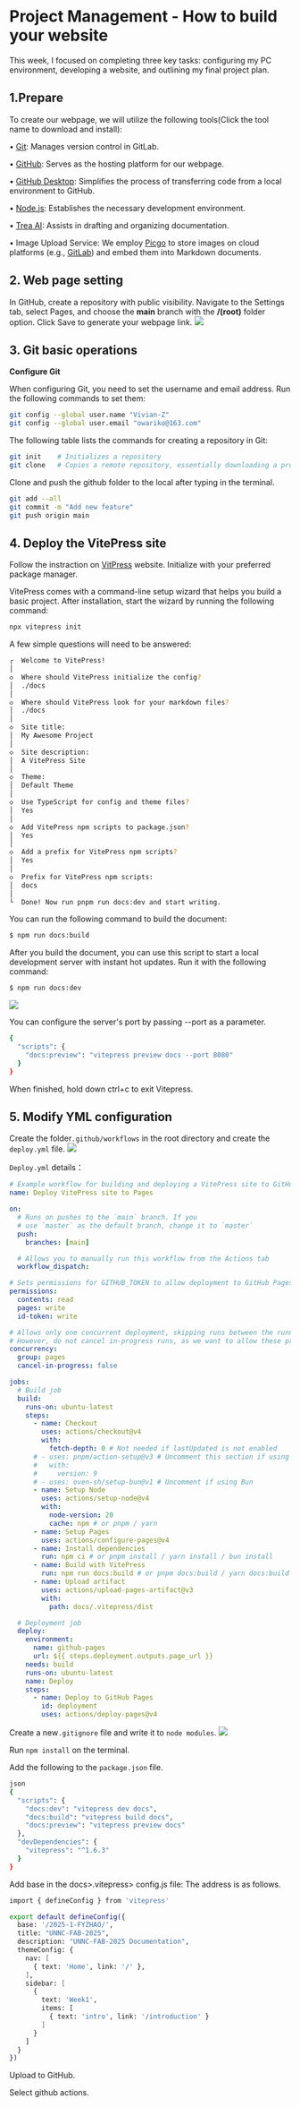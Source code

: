 # Project Management - How to build your website
This week, I focused on completing three key tasks: configuring my PC environment, developing a website, and outlining my final project plan.

## 1.Prepare
To create our webpage, we will utilize the following tools(Click the tool name to download and install):

• [Git](https://git-scm.com/downloads): Manages version control in GitLab. 

• [GitHub](https://github.com/): Serves as the hosting platform for our webpage.

• [GitHub Desktop](https://desktop.github.com/): Simplifies the process of transferring code from a local environment to GitHub.

• [Node.js](https://nodejs.org/en/): Establishes the necessary development environment.

• [Trea AI](https://www.trae.ai/): Assists in drafting and organizing documentation.


• Image Upload Service: We employ [Picgo](https://picgo.github.io/PicGo-Doc/zh/guide/) to store images on cloud platforms (e.g., [GitLab](https://gitlab.com/users/sign_in)) and embed them into Markdown documents.

## 2. Web page setting
 In GitHub, create a repository with public visibility. Navigate to the ​Settings tab, select ​Pages, and choose the ​**main** branch with the **/(root)** folder option. Click ​Save to generate your webpage link.
![](https://unncfab.oss-cn-hangzhou.aliyuncs.com/img/zhao/20250320174915313.png)

## 3. Git basic operations
**Configure Git**

When configuring Git, you need to set the username and email address. Run the following commands to set them:

```bash
git config --global user.name "Vivian-Z"
git config --global user.email "owariko@163.com"
```

The following table lists the commands for creating a repository in Git:

```bash
git init    # Initializes a repository
git clone   # Copies a remote repository, essentially downloading a project

```
Clone and push the github folder to the local after typing in the terminal.

```bash
git add --all
git commit -m "Add new feature"
git push origin main
```

## 4. Deploy the VitePress site
Follow the instraction on [ VitPress](https://vitepress.dev/zh/guide/getting-started) website. Initialize with your preferred package manager.

VitePress comes with a command-line setup wizard that helps you build a basic project. After installation, start the wizard by running the following command:
```bash
npx vitepress init
```
A few simple questions will need to be answered:
```bash
┌  Welcome to VitePress!
│
◇  Where should VitePress initialize the config?
│  ./docs
│
◇  Where should VitePress look for your markdown files?
│  ./docs
│
◇  Site title:
│  My Awesome Project
│
◇  Site description:
│  A VitePress Site
│
◇  Theme:
│  Default Theme
│
◇  Use TypeScript for config and theme files?
│  Yes
│
◇  Add VitePress npm scripts to package.json?
│  Yes
│
◇  Add a prefix for VitePress npm scripts?
│  Yes
│
◇  Prefix for VitePress npm scripts:
│  docs
│
└  Done! Now run pnpm run docs:dev and start writing.
```
You can run the following command to build the document:
```bash
$ npm run docs:build
```
After you build the document, you can use this script to start a local development server with instant hot updates. Run it with the following command:
```bash
$ npm run docs:dev
```

![](https://unncfab.oss-cn-hangzhou.aliyuncs.com/img/zhao/20250320180336064.png)

You can configure the server's port by passing --port as a parameter.
```bash
{
  "scripts": {
    "docs:preview": "vitepress preview docs --port 8080"
  }
}
```
When finished, hold down ctrl+c to exit Vitepress.

## 5. Modify YML configuration
Create the folder```.github/workflows``` in the root directory and create the ```deploy.yml``` file.
![](https://unncfab.oss-cn-hangzhou.aliyuncs.com/img/zhao/20250318022639796.png)

```Deploy.yml``` details：

```yaml
# Example workflow for building and deploying a VitePress site to GitHub Pages
name: Deploy VitePress site to Pages

on:
  # Runs on pushes to the `main` branch. If you
  # use `master` as the default branch, change it to `master`
  push:
    branches: [main]

  # Allows you to manually run this workflow from the Actions tab
  workflow_dispatch:

# Sets permissions for GITHUB_TOKEN to allow deployment to GitHub Pages
permissions:
  contents: read
  pages: write
  id-token: write

# Allows only one concurrent deployment, skipping runs between the running and latest queue
# However, do not cancel in-progress runs, as we want to allow these production deployments to complete
concurrency:
  group: pages
  cancel-in-progress: false

jobs:
  # Build job
  build:
    runs-on: ubuntu-latest
    steps:
      - name: Checkout
        uses: actions/checkout@v4
        with:
          fetch-depth: 0 # Not needed if lastUpdated is not enabled
      # - uses: pnpm/action-setup@v3 # Uncomment this section if using pnpm
      #   with:
      #     version: 9
      # - uses: oven-sh/setup-bun@v1 # Uncomment if using Bun
      - name: Setup Node
        uses: actions/setup-node@v4
        with:
          node-version: 20
          cache: npm # or pnpm / yarn
      - name: Setup Pages
        uses: actions/configure-pages@v4
      - name: Install dependencies
        run: npm ci # or pnpm install / yarn install / bun install
      - name: Build with VitePress
        run: npm run docs:build # or pnpm docs:build / yarn docs:build / bun run docs:build
      - name: Upload artifact
        uses: actions/upload-pages-artifact@v3
        with:
          path: docs/.vitepress/dist

  # Deployment job
  deploy:
    environment:
      name: github-pages
      url: ${{ steps.deployment.outputs.page_url }}
    needs: build
    runs-on: ubuntu-latest
    name: Deploy
    steps:
      - name: Deploy to GitHub Pages
        id: deployment
        uses: actions/deploy-pages@v4
```
Create a new```.gitignore``` file and write it to ```node modules```.
![](https://unncfab.oss-cn-hangzhou.aliyuncs.com/img/zhao/20250318023119825.png)

Run ```npm install``` on the terminal.

Add the following to the ```package.json``` file.

```bash
json
{
  "scripts": {
    "docs:dev": "vitepress dev docs",
    "docs:build": "vitepress build docs",
    "docs:preview": "vitepress preview docs"
  },
  "devDependencies": {
    "vitepress": "^1.6.3"
  }
}
```

Add base in the docs>.vitepress> config.js file: The address is as follows.
```bash
import { defineConfig } from 'vitepress'

export default defineConfig({
  base: '/2025-1-FYZHAO/', 
  title: "UNNC-FAB-2025",
  description: "UNNC-FAB-2025 Documentation",
  themeConfig: {
    nav: [
      { text: 'Home', link: '/' },
    ],
    sidebar: [
      {
        text: 'Week1',
        items: [
          { text: 'intro', link: '/introduction' }
        ]
      }
    ]
  }
})
```
Upload to GitHub.

Select github actions.
